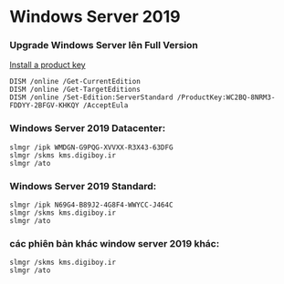 # Windows Server 2019

### Upgrade Windows Server lên Full Version
[Install a product key](https://docs.microsoft.com/en-us/windows-server/get-started/kms-client-activation-keys#install-a-product-key)
```
DISM /online /Get-CurrentEdition
DISM /online /Get-TargetEditions
DISM /online /Set-Edition:ServerStandard /ProductKey:WC2BQ-8NRM3-FDDYY-2BFGV-KHKQY /AcceptEula
```


### Windows Server 2019 Datacenter:

```
slmgr /ipk WMDGN-G9PQG-XVVXX-R3X43-63DFG
slmgr /skms kms.digiboy.ir
slmgr /ato
```
 

### Windows Server 2019 Standard:

```
slmgr /ipk N69G4-B89J2-4G8F4-WWYCC-J464C
slmgr /skms kms.digiboy.ir
slmgr /ato
```
 

### các phiên bản khác window server 2019 khác:

```
slmgr /skms kms.digiboy.ir
slmgr /ato
```
